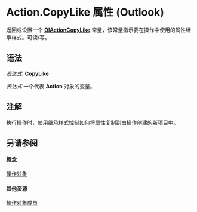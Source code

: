 
# Action.CopyLike 属性 (Outlook)

返回或设置一个  **[OlActionCopyLike](f566bbb1-4906-c1c2-1f8e-9f1564e6c072.md)** 常量，该常量指示要在操作中使用的属性继承样式。可读/写。


## 语法

 _表达式_. **CopyLike**

 _表达式_ 一个代表 **Action** 对象的变量。


## 注解

执行操作时，使用继承样式控制如何将属性复制到由操作创建的新项目中。


## 另请参阅


#### 概念


[操作对象](22bd8d4a-9cf4-bd37-011b-8da3dfadf761.md)
#### 其他资源


[操作对象成员](b423cdd8-c67e-a53b-9166-eacfd5a33e7c.md)